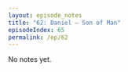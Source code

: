 ```yaml
---
layout: episode_notes
title: "62: Daniel — Son of Man"
episodeIndex: 65
permalink: /ep/62
---
```

No notes yet.
